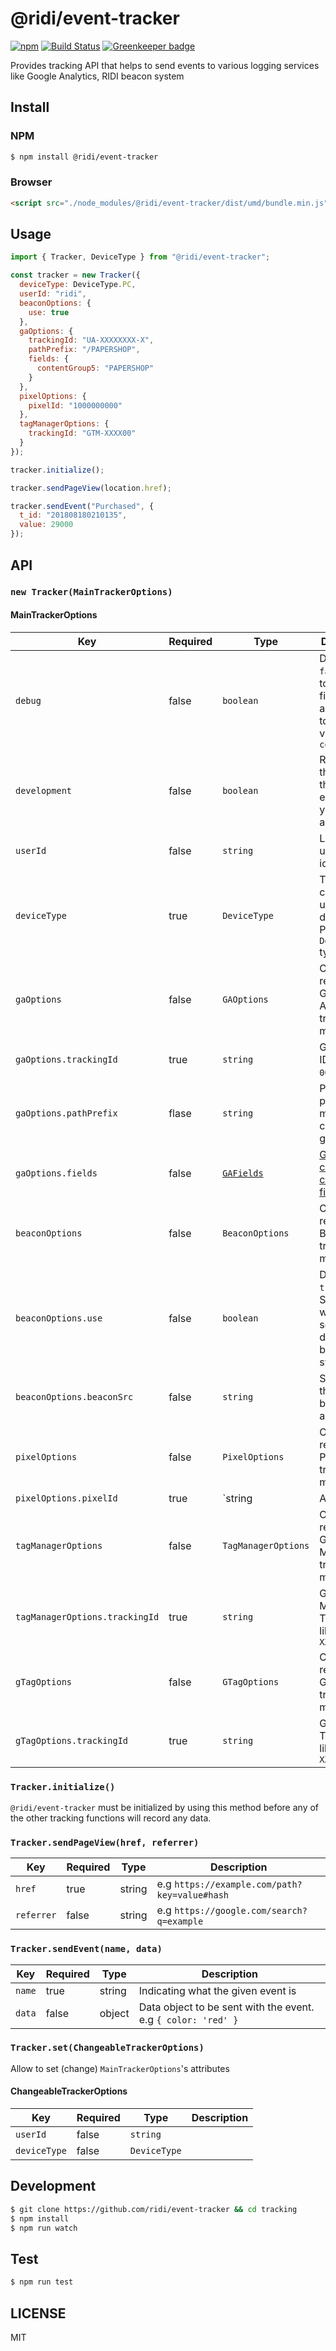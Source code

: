 # @ridi/event-tracker

[![npm](https://img.shields.io/npm/v/@ridi/event-tracker.svg)](https://www.npmjs.com/package/@ridi/event-tracker)
[![Build Status](https://travis-ci.com/ridi/event-tracker.svg?branch=master)](https://travis-ci.com/ridi/event-tracker)
[![Greenkeeper badge](https://badges.greenkeeper.io/ridi/event-tracker.svg)](https://greenkeeper.io/)

Provides tracking API that helps to send events to various logging services like Google Analytics, RIDI beacon system

## Install

### NPM

```bash
$ npm install @ridi/event-tracker
```

### Browser

```html
<script src="./node_modules/@ridi/event-tracker/dist/umd/bundle.min.js"></script>
```

## Usage

```javascript
import { Tracker, DeviceType } from "@ridi/event-tracker";

const tracker = new Tracker({
  deviceType: DeviceType.PC,
  userId: "ridi",
  beaconOptions: {
    use: true
  },
  gaOptions: {
    trackingId: "UA-XXXXXXXX-X",
    pathPrefix: "/PAPERSHOP",
    fields: {
      contentGroup5: "PAPERSHOP"
    }
  },
  pixelOptions: {
    pixelId: "1000000000"
  },
  tagManagerOptions: {
    trackingId: "GTM-XXXX00"
  }
});

tracker.initialize();

tracker.sendPageView(location.href);

tracker.sendEvent("Purchased", {
  t_id: "201808180210135",
  value: 29000
});
```

## API

### `new Tracker(MainTrackerOptions)`

#### MainTrackerOptions

| Key                            | Required | Type                                                                                  | Description                                                                                                                     |
| ------------------------------ | -------- | ------------------------------------------------------------------------------------- | ------------------------------------------------------------------------------------------------------------------------------- |
| `debug`                        | false    | `boolean`                                                                             | Defaults to `false` If set to `true`, All fired events are logged to browser via `console.log`                                  |
| `development`                  | false    | `boolean`                                                                             | Represents the state of the system environment your application                                                                 |
| `userId`                       | false    | `string`                                                                              | Logged user's identifier.                                                                                                       |
| `deviceType`                   | true     | `DeviceType`                                                                          | Type of connected user's device. Please refer `DeviceType` type                                                                 |
| `gaOptions`                    | false    | `GAOptions`                                                                           | Options related with Google Analytics tracking module                                                                           |
| `gaOptions.trackingId`         | true     | `string`                                                                              | GA Tracking ID like `UA-000000-01`.                                                                                             |
| `gaOptions.pathPrefix`         | flase    | `string`                                                                              | Pathname prefix for manual content grouping.                                                                                    |
| `gaOptions.fields`             | false    | [`GAFields`](https://github.com/ridi/event-tracker/blob/master/src/trackers/ga.ts#L4) | [GA configurable create only fields.](https://developers.google.com/analytics/devguides/collection/analyticsjs/field-reference) |
| `beaconOptions`                | false    | `BeaconOptions`                                                                       | Options related with Beacon tracking module                                                                                     |
| `beaconOptions.use`            | false    | `boolean`                                                                             | Defaults to `true`, Specifies whether to send log data to beacon system                                                         |
| `beaconOptions.beaconSrc`      | false    | `string`                                                                              | Source of the image to be used as a beacon                                                                                      |
| `pixelOptions`                 | false    | `PixelOptions`                                                                        | Options related with Pixel tracking module                                                                                      |
| `pixelOptions.pixelId`         | true     | `string | Array<string>`                                                              | Facebook Pixel Tracking ID like `1000000000`.                                                                                   |
| `tagManagerOptions`            | false    | `TagManagerOptions`                                                                   | Options related with Google Tag Manager tracking module                                                                         |
| `tagManagerOptions.trackingId` | true     | `string`                                                                              | Google Tag Manager Tracking ID like `GTM-XXXX00`                                                                                |
| `gTagOptions`                  | false    | `GTagOptions`                                                                         | Options related with GTag tracking module                                                                                       |
| `gTagOptions.trackingId`       | true     | `string`                                                                              | GTag Tracking ID like `AW-XXXX00`                                                                                               |

### `Tracker.initialize()`

`@ridi/event-tracker` must be initialized by using this method before any of the other tracking functions will record any data.

### `Tracker.sendPageView(href, referrer)`

| Key        | Required | Type   | Description                                   |
| ---------- | -------- | ------ | --------------------------------------------- |
| `href`     | true     | string | e.g `https://example.com/path?key=value#hash` |
| `referrer` | false    | string | e.g `https://google.com/search?q=example`     |

### `Tracker.sendEvent(name, data)`

| Key    | Required | Type   | Description                                                   |
| ------ | -------- | ------ | ------------------------------------------------------------- |
| `name` | true     | string | Indicating what the given event is                            |
| `data` | false    | object | Data object to be sent with the event. e.g `{ color: 'red' }` |

### `Tracker.set(ChangeableTrackerOptions)`

Allow to set (change) `MainTrackerOptions`'s attributes

#### ChangeableTrackerOptions

| Key          | Required | Type         | Description |
| ------------ | -------- | ------------ | ----------- |
| `userId`     | false    | `string`     |             |
| `deviceType` | false    | `DeviceType` |             |

## Development

```bash
$ git clone https://github.com/ridi/event-tracker && cd tracking
$ npm install
$ npm run watch
```

## Test

```bash
$ npm run test
```

## LICENSE

MIT
